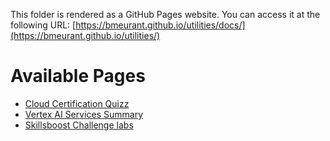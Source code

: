 This folder is rendered as a GitHub Pages website. You can access it at the following URL:
[https://bmeurant.github.io/utilities/docs/](https://bmeurant.github.io/utilities/)

# Available Pages

*   [Cloud Certification Quizz](./google-cloud/certifications/quizz.html)
*   [Vertex AI Services Summary](./google-cloud/vertex-ai/vertex_ai_services_summary.md)
*   [Skillsboost Challenge labs](./google-cloud/skillsboost/labs/)